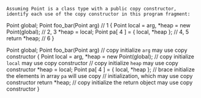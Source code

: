 

    Assuming Point is a class type with a public copy constructor, identify each use of the copy constructor in this program fragment:

Point global;
Point foo_bar(Point arg) // 1
{
    Point local = arg, *heap = new Point(global); // 2, 3
    *heap = local;
    Point pa[ 4 ] = { local, *heap }; // 4, 5
    return *heap; // 6
}


Point global;
Point foo_bar(Point arg)  // copy initialize `arg` may use copy constructor
{
  Point local = arg, *heap = new Point(global);
  // copy initialize `local` may use copy constructor
  // copy initialize `heap` may use copy constructor
  *heap = local;
  Point pa[ 4 ] = { local, *heap };
  // brace initialize the elements in array `pa` will use copy
  // initialization, which may use copy constructor
  return *heap;
  // copy initialize the return object may use copy constructor
}